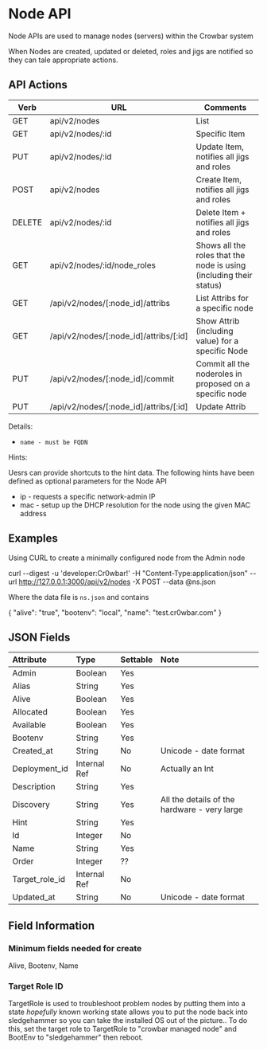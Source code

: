 # Node API

Node APIs are used to manage nodes (servers) within the Crowbar system

When Nodes are created, updated or deleted, roles and jigs are notified so they can tale appropriate actions.

## API Actions
|Verb |	URL |	Comments|
|-----|-----|-----------|
|GET |	api/v2/nodes |	List|
|GET |	api/v2/nodes/:id |	Specific Item|
|PUT 	|api/v2/nodes/:id | Update Item, notifies all jigs and roles |
|POST |	api/v2/nodes |	Create Item, notifies all jigs and roles |
|DELETE |	api/v2/nodes/:id |	Delete Item + notifies all jigs and roles |
|GET |	api/v2/nodes/:id/node_roles |	Shows all the roles that the node is using (including their status) |
| GET  | /api/v2/nodes/[:node_id]/attribs  | List Attribs for a specific node | 
| GET  | /api/v2/nodes/[:node_id]/attribs/[:id]  | Show Attrib (including value) for a specific Node |
| PUT  | /api/v2/nodes/[:node_id]/commit  | Commit all the noderoles in proposed on a specific node |
| PUT  | /api/v2/nodes/[:node_id]/attribs/[:id]  | Update Attrib |

Details:

-     name - must be FQDN

Hints:

Uesrs can provide shortcuts to the hint data. The following hints have been defined as optional parameters for the Node API

-    ip - requests a specific network-admin IP
-    mac - setup up the DHCP resolution for the node using the given MAC address

## Examples

Using CURL to create a minimally configured node from the Admin node

curl --digest -u 'developer:Cr0wbar!' -H "Content-Type:application/json" --url http://127.0.0.1:3000/api/v2/nodes -X POST --data @ns.json

Where the data file is `ns.json` and contains

{ "alive": "true", "bootenv": "local",
"name": "test.cr0wbar.com" } 
## JSON Fields

| Attribute | Type |Settable | Note
|:--------|:--------|:--------------|:----------------|
| Admin       |  Boolean      |Yes||
|Alias|String|Yes||
|Alive|Boolean|Yes||
|Allocated|Boolean|Yes||
|Available|Boolean|Yes||
|Bootenv|String|Yes||
|Created_at|String|No|Unicode - date format|
|Deployment_id|Internal Ref|No|Actually an Int|
|Description|String|Yes||
|Discovery|String|Yes|All the details of the hardware - very large|
|Hint|String|Yes||
|Id|Integer|No||
|Name|String|Yes||
|Order|Integer|??||
|Target\_role_id|Internal Ref|No||
|Updated_at|String|No|Unicode - date format|


## Field Information

### Minimum fields needed for create

Alive, Bootenv, Name

### Target Role ID

TargetRole is used to troubleshoot problem nodes by putting them into a state _hopefully_ known working state allows you to put the node back into sledgehammer so you can take the installed OS out of the picture..  To do this, set the target role to TargetRole to "crowbar managed node" and BootEnv to "sledgehammer" then reboot.

